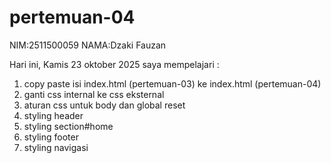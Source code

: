 # pertemuan-04
NIM:2511500059
NAMA:Dzaki Fauzan

Hari ini, Kamis 23 oktober 2025 saya mempelajari :

<ol>
<li>copy paste isi index.html (pertemuan-03) ke index.html (pertemuan-04)</li>
<li>ganti css internal ke css eksternal</li>
<li>aturan css untuk body dan global reset</li>
<li>styling header</li>
<li>styling section#home</li>
<li>styling footer</li>
<li>styling navigasi</li>
</ol>